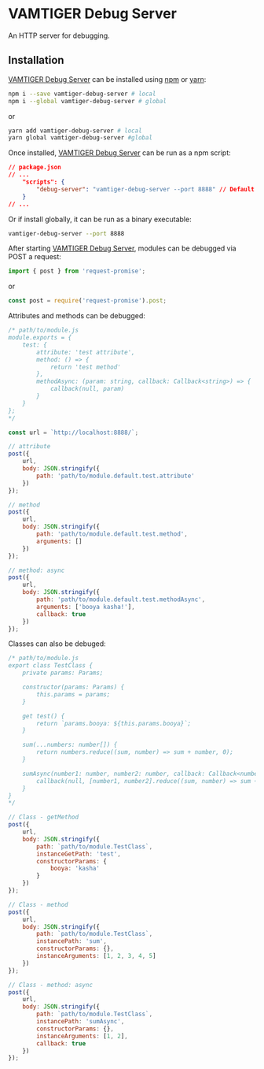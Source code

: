 # VAMTIGER Debug Server
An HTTP server for debugging.

## Installation
[VAMTIGER Debug Server](https://github.com/vamtiger-project/vamtiger-debug-server) can be installed using [npm](https://www.npmjs.com/) or [yarn](https://yarnpkg.com/en/):
```bash
npm i --save vamtiger-debug-server # local
npm i --global vamtiger-debug-server # global
```
or
```bash
yarn add vamtiger-debug-server # local
yarn global vamtiger-debug-server #global
```

Once installed, [VAMTIGER Debug Server](https://github.com/vamtiger-project/vamtiger-debug-server) can be run as a npm script:
```json
// package.json
// ...
    "scripts": {
        "debug-server": "vamtiger-debug-server --port 8888" // Default port = 8888
    }
// ...
```
Or if install globally, it can be run as a binary executable:
```bash
vamtiger-debug-server --port 8888
```

After starting [VAMTIGER Debug Server](https://github.com/vamtiger-project/vamtiger-debug-server), modules can be debugged via POST a request:
```typescript
import { post } from 'request-promise';
```
or
```javascript
const post = require('request-promise').post;
```

Attributes and methods can be debugged:
```javascript
/* path/to/module.js
module.exports = {
    test: {
        attribute: 'test attribute',
        method: () => {
            return 'test method'
        },
        methodAsync: (param: string, callback: Callback<string>) => {
            callback(null, param)
        }
    }
};
*/

const url = `http://localhost:8888/`;

// attribute
post({
    url,
    body: JSON.stringify({
        path: 'path/to/module.default.test.attribute'
    })
});

// method
post({
    url,
    body: JSON.stringify({
        path: 'path/to/module.default.test.method',
        arguments: []
    })
});

// method: async
post({
    url,
    body: JSON.stringify({
        path: 'path/to/module.default.test.methodAsync',
        arguments: ['booya kasha!'],
        callback: true
    })
});
```

Classes can also be debuged:
```javascript
/* path/to/module.js
export class TestClass {
    private params: Params;

    constructor(params: Params) {
        this.params = params;
    }

    get test() {
        return `params.booya: ${this.params.booya}`;
    }

    sum(...numbers: number[]) {
        return numbers.reduce((sum, number) => sum + number, 0);
    }

    sumAsync(number1: number, number2: number, callback: Callback<number>) {
        callback(null, [number1, number2].reduce((sum, number) => sum + number, 0));
    }
}
*/

// Class - getMethod
post({
    url,
    body: JSON.stringify({
        path: `path/to/module.TestClass`,
        instanceGetPath: 'test',
        constructorParams: {
            booya: 'kasha'
        }
    })
});

// Class - method
post({
    url,
    body: JSON.stringify({
        path: `path/to/module.TestClass`,
        instancePath: 'sum',
        constructorParams: {},
        instanceArguments: [1, 2, 3, 4, 5]
    })
});

// Class - method: async
post({
    url,
    body: JSON.stringify({
        path: `path/to/module.TestClass`,
        instancePath: 'sumAsync',
        constructorParams: {},
        instanceArguments: [1, 2],
        callback: true
    })
});
```